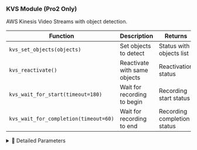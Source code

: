 ### KVS Module (Pro2 Only)

AWS Kinesis Video Streams with object detection.

| Function | Description | Returns |
|----------|-------------|---------|
| `kvs_set_objects(objects)` | Set objects to detect | Status with objects list |
| `kvs_reactivate()` | Reactivate with same objects | Reactivation status |
| `kvs_wait_for_start(timeout=180)` | Wait for recording to begin | Recording start status |
| `kvs_wait_for_completion(timeout=60)` | Wait for recording to end | Recording completion status |

<details>
<summary>📘 Detailed Parameters</summary>

#### `kvs_set_objects(objects)`
- **objects** (List[str]): COCO dataset objects - e.g., ["person", "car", "dog"]
- **Note**: Triggers 30-second recording when object detected

#### `kvs_reactivate()`
- No parameters - uses previously set objects
- **Note**: Use after recording completes to re-arm detection

#### `kvs_wait_for_start(timeout=180)`
- **timeout** (float): Maximum seconds to wait - default 180
- **Note**: Returns immediately when recording starts

#### `kvs_wait_for_completion(timeout=60)`
- **timeout** (float): Maximum seconds to wait - default 60
- **Note**: Returns immediately when recording completes

</details>